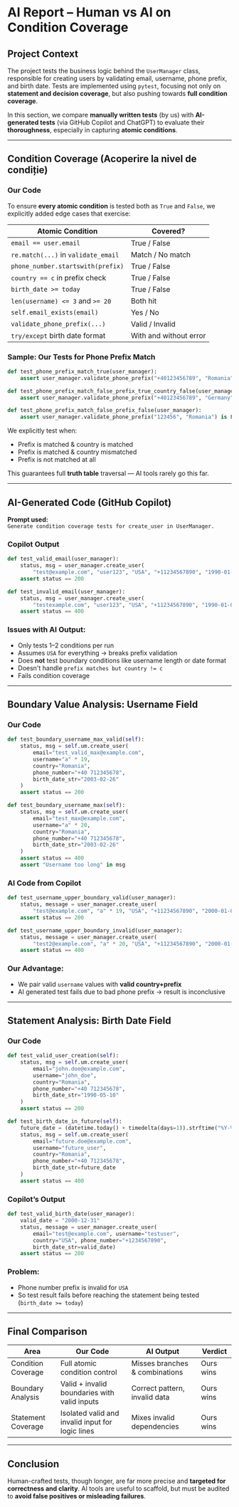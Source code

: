 # AI Report – Human vs AI on Condition Coverage

## Project Context

The project tests the business logic behind the `UserManager` class, responsible for creating users by validating email, username, phone prefix, and birth date. Tests are implemented using `pytest`, focusing not only on **statement and decision coverage**, but also pushing towards **full condition coverage**.

In this section, we compare **manually written tests** (by us) with **AI-generated tests** (via GitHub Copilot and ChatGPT) to evaluate their **thoroughness**, especially in capturing **atomic conditions**.

---

##  Condition Coverage (Acoperire la nivel de condiție)

### Our Code

To ensure **every atomic condition** is tested both as `True` and `False`, we explicitly added edge cases that exercise:

| Atomic Condition | Covered? |
|------------------|----------|
| `email == user.email` |  True / False |
| `re.match(...)` in `validate_email` |  Match / No match |
| `phone_number.startswith(prefix)` |  True / False |
| `country == c` in prefix check |  True / False |
| `birth_date >= today` |  True / False |
| `len(username) <= 3` and `>= 20` |  Both hit |
| `self.email_exists(email)` |  Yes / No |
| `validate_phone_prefix(...)` |  Valid / Invalid |
| `try/except` birth date format |  With and without error |

###  Sample: Our Tests for Phone Prefix Match

```python
def test_phone_prefix_match_true(user_manager):
    assert user_manager.validate_phone_prefix("+40123456789", "Romania") is True

def test_phone_prefix_match_false_prefix_true_country_false(user_manager):
    assert user_manager.validate_phone_prefix("+40123456789", "Germany") is False

def test_phone_prefix_match_false_prefix_false(user_manager):
    assert user_manager.validate_phone_prefix("123456", "Romania") is False
```

 We explicitly test when:
- Prefix is matched & country is matched
- Prefix is matched & country mismatched
- Prefix is not matched at all

This guarantees full **truth table** traversal — AI tools rarely go this far.

---

##  AI-Generated Code (GitHub Copilot)

**Prompt used:**  
`Generate condition coverage tests for create_user in UserManager.`

###  Copilot Output

```python
def test_valid_email(user_manager):
    status, msg = user_manager.create_user(
        "test@example.com", "user123", "USA", "+11234567890", "1990-01-01")
    assert status == 200

def test_invalid_email(user_manager):
    status, msg = user_manager.create_user(
        "testexample.com", "user123", "USA", "+11234567890", "1990-01-01")
    assert status == 400
```

###  Issues with AI Output:
- Only tests 1–2 conditions per run
- Assumes `USA` for everything → breaks prefix validation
- Does **not** test boundary conditions like username length or date format
- Doesn't handle `prefix matches but country != c`
- Fails condition coverage

---

##  Boundary Value Analysis: Username Field

###  Our Code

```python
def test_boundary_username_max_valid(self):
    status, msg = self.um.create_user(
        email="test_valid_max@example.com",
        username="a" * 19,
        country="Romania",
        phone_number="+40 712345678",
        birth_date_str="2003-02-26"
    )
    assert status == 200

def test_boundary_username_max(self):
    status, msg = self.um.create_user(
        email="test_max@example.com",
        username="a" * 20,
        country="Romania",
        phone_number="+40 712345678",
        birth_date_str="2003-02-26"
    )
    assert status == 400
    assert "Username too long" in msg
```

### AI Code from Copilot

```python
def test_username_upper_boundary_valid(user_manager):
    status, message = user_manager.create_user(
        "test@example.com", "a" * 19, "USA", "+11234567890", "2000-01-01")
    assert status == 200

def test_username_upper_boundary_invalid(user_manager):
    status, message = user_manager.create_user(
        "test2@example.com", "a" * 20, "USA", "+11234567890", "2000-01-01")
    assert status == 400
```

###  Our Advantage:
- We pair valid `username` values with **valid country+prefix**
- AI generated test fails due to bad phone prefix → result is inconclusive

---

##  Statement Analysis: Birth Date Field

### Our Code

```python
def test_valid_user_creation(self):
    status, msg = self.um.create_user(
        email="john.doe@example.com",
        username="john_doe",
        country="Romania",
        phone_number="+40 712345678",
        birth_date_str="1990-05-10"
    )
    assert status == 200

def test_birth_date_in_future(self):
    future_date = (datetime.today() + timedelta(days=1)).strftime("%Y-%m-%d")
    status, msg = self.um.create_user(
        email="future.doe@example.com",
        username="future_user",
        country="Romania",
        phone_number="+40 712345678",
        birth_date_str=future_date
    )
    assert status == 400
```

###  Copilot’s Output

```python
def test_valid_birth_date(user_manager):
    valid_date = "2000-12-31"
    status, message = user_manager.create_user(
        email="test@example.com", username="testuser",
        country="USA", phone_number="+1234567890",
        birth_date_str=valid_date)
    assert status == 200
```

###  Problem:
- Phone number prefix is invalid for `USA`
- So test result fails before reaching the statement being tested (`birth_date >= today`)

---

##  Final Comparison

| Area | Our Code | AI Output | Verdict |
|------|----------|-----------|---------|
|  Condition Coverage | Full atomic condition control | Misses branches & combinations |  Ours wins |
|  Boundary Analysis | Valid + invalid boundaries with valid inputs | Correct pattern, invalid data |  Ours wins |
|  Statement Coverage | Isolated valid and invalid input for logic lines | Mixes invalid dependencies |  Ours wins |

---

##  Conclusion

Human-crafted tests, though longer, are far more precise and **targeted for correctness and clarity**. AI tools are useful to scaffold, but must be audited to **avoid false positives or misleading failures**.
